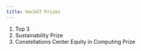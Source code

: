```yaml
---
title: HackGT Prizes
---
```


1. Top 3
2. Sustainability Prize
3. Constellations Center Equity in Computing Prize
